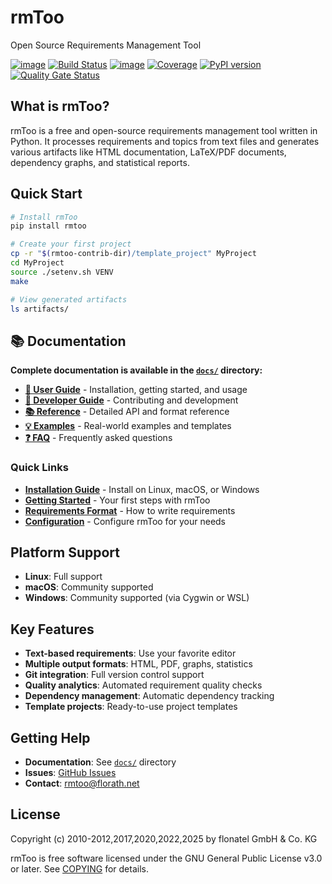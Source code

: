[//]: # (copyright 2010-2012,2017,2020,2022,2025 by flonatel GmbH & Co. KG / Andreas Florath)
[//]: # ( )
[//]: # (SPDX-License-Identifier: GPL-3.0-or-later)
[//]: # ( )
[//]: # (This file is part of rmtoo.)
[//]: # ( )  
[//]: # (rmtoo is free software: you can redistribute it and/or modify)
[//]: # (it under the terms of the GNU General Public License as published by)
[//]: # (the Free Software Foundation, either version 3 of the License, or)
[//]: # (at your option any later version.)
[//]: # ( )
[//]: # (rmtoo is distributed in the hope that it will be useful,)
[//]: # (but WITHOUT ANY WARRANTY; without even the implied warranty of)
[//]: # (MERCHANTABILITY or FITNESS FOR A PARTICULAR PURPOSE.  See the)
[//]: # (GNU General Public License for more details.)
[//]: # ( )  
[//]: # (You should have received a copy of the GNU General Public License)
[//]: # (along with rmtoo.  If not, see <https://www.gnu.org/licenses/>.)

# rmToo

Open Source Requirements Management Tool

[![image](https://img.shields.io/github/release/florath/rmtoo.svg)](https://github.com/florath/rmtoo/releases)
[![Build Status](https://github.com/florath/rmtoo/workflows/CI/badge.svg)](https://github.com/florath/rmtoo/actions)
[![image](https://img.shields.io/badge/License-GPL%20v3-blue.svg)](http://www.gnu.org/licenses/gpl-3.0)
[![Coverage](https://sonarcloud.io/api/project_badges/measure?project=florath_rmtoo&metric=coverage)](https://sonarcloud.io/summary/new_code?id=florath_rmtoo)
[![PyPI version](https://img.shields.io/pypi/v/rmtoo)](https://pypi.org/project/rmtoo/)
[![Quality Gate Status](https://sonarcloud.io/api/project_badges/measure?project=florath_rmtoo&metric=alert_status)](https://sonarcloud.io/summary/new_code?id=florath_rmtoo)

## What is rmToo?

rmToo is a free and open-source requirements management tool written in Python. It processes requirements and topics from text files and generates various artifacts like HTML documentation, LaTeX/PDF documents, dependency graphs, and statistical reports.

## Quick Start

```bash
# Install rmToo
pip install rmtoo

# Create your first project
cp -r "$(rmtoo-contrib-dir)/template_project" MyProject
cd MyProject
source ./setenv.sh VENV
make

# View generated artifacts
ls artifacts/
```

## 📚 Documentation

**Complete documentation is available in the [`docs/`](docs/) directory:**

- **[📖 User Guide](docs/user-guide/)** - Installation, getting started, and usage
- **[🔧 Developer Guide](docs/developer-guide/)** - Contributing and development
- **[📚 Reference](docs/reference/)** - Detailed API and format reference
- **[💡 Examples](docs/examples/)** - Real-world examples and templates
- **[❓ FAQ](docs/faq.md)** - Frequently asked questions

### Quick Links

- **[Installation Guide](docs/user-guide/installation/)** - Install on Linux, macOS, or Windows
- **[Getting Started](docs/user-guide/getting-started/)** - Your first steps with rmToo
- **[Requirements Format](docs/user-guide/requirements/)** - How to write requirements
- **[Configuration](docs/user-guide/configuration/)** - Configure rmToo for your needs

## Platform Support

- **Linux**: Full support
- **macOS**: Community supported
- **Windows**: Community supported (via Cygwin or WSL)

## Key Features

- **Text-based requirements**: Use your favorite editor
- **Multiple output formats**: HTML, PDF, graphs, statistics
- **Git integration**: Full version control support
- **Quality analytics**: Automated requirement quality checks
- **Dependency management**: Automatic dependency tracking
- **Template projects**: Ready-to-use project templates

## Getting Help

- **Documentation**: See [`docs/`](docs/) directory
- **Issues**: [GitHub Issues](https://github.com/florath/rmtoo/issues)
- **Contact**: rmtoo@florath.net

## License

Copyright (c) 2010-2012,2017,2020,2022,2025 by flonatel GmbH & Co. KG

rmToo is free software licensed under the GNU General Public License v3.0 or later.
See [COPYING](COPYING) for details.